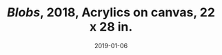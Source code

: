 ---
layout: allpaintingdetail
title:  <i>Blobs</i>, 2018, Acrylics on canvas, 22 x 28 in.
date:   2019-01-06
image: LKJ_9474.jpg
meta: Photo by Kyungjun Lee
orientation:
alt-text: Sparse landscape with a pink mushroom and three blue trees on yellow background.   
order:
---